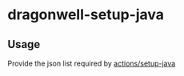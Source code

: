 # dragonwell-setup-java

## Usage
Provide the json list required by [actions/setup-java](https://github.com/actions/setup-java)
